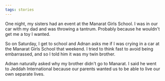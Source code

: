 ```yaml
---
tags: stories
---
```


One night, my sisters had an event at the Manarat Girls School. I was in our car with my dad and was throwing a tantrum. Probably because he wouldn't get me a toy I wanted.

So on Saturday, I get to school and Adnan asks me if I was crying in a car at the Manarat Girls School that weekend. I tried to think fast to avoid being embarrassed, and so I told him it was my twin brother.

Adnan naturally asked why my brother didn't go to Manarat. I said he went to Jeddah International because our parents wanted us to be able to live our own separate lives.